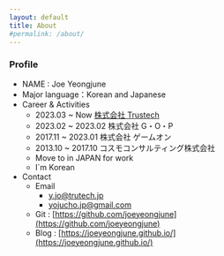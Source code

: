 ```yaml
---
layout: default
title: About
#permalink: /about/
---
```


### Profile

- NAME : Joe Yeongjune
- Major language：Korean and Japanese
- Career & Activities
  - 2023.03 ~ Now [株式会社 Trustech](https://trustech.jp/)
  - 2023.02 ~ 2023.02 株式会社 G・O・P
  - 2017.11 ~ 2023.01 株式会社 ゲームオン
  - 2013.10 ~ 2017.10 コスモコンサルティング株式会社
  - Move to in JAPAN for work
  - I`m Korean
- Contact
  - Email
    - y.jo@trutech.jp
    - yojucho.jp@gmail.com
  - Git : [https://github.com/joeyeongjune](https://github.com/joeyeongjune)
  - Blog : [https://joeyeongjune.github.io/](https://joeyeongjune.github.io/)
